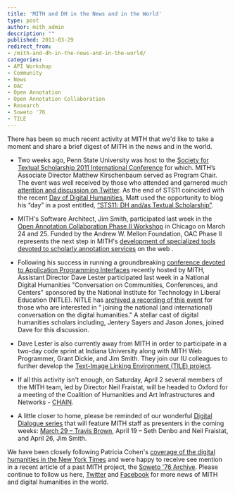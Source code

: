 ```yaml
---
title: 'MITH and DH in the News and in the World'
type: post
author: mith_admin
description: ""
published: 2011-03-29
redirect_from: 
- /mith-and-dh-in-the-news-and-in-the-world/
categories:
- API Workshop
- Community
- News
- OAC
- Open Annotation
- Open Annotation Collaboration
- Research
- Soweto '76
- TILE
---
```

There has been so much recent activity at MITH that we'd like to take a moment and share a brief digest of MITH in the news and in the world.

- Two weeks ago, Penn State University was host to the [Society for Textual Scholarship 2011 International Conference](http://textualsociety.org/) for which. MITH’s Associate Director Matthew Kirschenbaum served as Program Chair. The event was well received by those who attended and garnered much [attention and discussion on Twitter](http://twapperkeeper.com/hashtag/sts11). As the end of STS11 coincided with the recent [Day of Digital Humanities](http://tapor.ualberta.ca/taporwiki/index.php/Day_in_the_Life_of_the_Digital_Humanities_2011), Matt used the opportunity to blog his “day” in a post entitled, [“STS11: DH and/as Textual Scholarship”](http://ra.tapor.ualberta.ca/~dayofdh2011/matthewkirschenbaum/2011/03/19/sts11-dh-andas-textual-scholarship/).

* MITH's Software Architect, Jim Smith, participated last week in the [Open Annotation Collaboration Phase II Workshop](http://openannotation.org/phaseIIworkshop.html) in Chicago on March 24 and 25. Funded by the Andrew W. Mellon Foundation, OAC Phase II represents the next step in MITH's [development of specialized tools devoted to scholarly annotation services](http://mith.umd.edu/research/oac/) on the web .

- Following his success in running a groundbreaking [conference devoted to Application Programming Interfaces](http://mith.umd.edu/apiworkshop/) recently hosted by MITH, Assistant Director Dave Lester participated last week in a National Digital Humanities "Conversation on Communities, Conferences, and Centers" sponsored by the National Institute for Technology in Liberal Education (NITLE). NITLE has [archived a recording of this event](http://www.nitle.org/live/events/122-joining-the-national-digital-humanities) for those who are interested in “ joining the national (and international) conversation on the digital humanities." A stellar cast of digital humanities scholars including, Jentery Sayers and Jason Jones, joined Dave for this discussion.

* Dave Lester is also currently away from MITH in order to participate in a two-day code sprint at Indiana University along with MITH Web Programmer, Grant Dickie, and Jim Smith. They join our IU colleagues to further develop the [Text-Image Linking Environment (TILE) project](http://mith.umd.edu/tile/).

- If all this activity isn't enough, on Saturday, April 2 several members of the MITH team, led by Director Neil Fraistat, will be headed to Oxford for a meeting of the Coalition of Humanities and Art Infrastructures and Networks - [CHAIN](http://www.arts-humanities.net/chain).

* A little closer to home, please be reminded of our wonderful [Digital Dialogue series](http://mith.umd.edu/podcast/) that will feature MITH staff as presenters in the coming weeks: [March 29 – Travis Brown](http://mith.umd.edu/329-mith-digital-dialogue-travis-brown-teaching-machines-to-read-milton-natural-language-processing-challenges-for-literary-and-historical-texts/), April 19 – Seth Denbo and Neil Fraistat, and April 26, Jim Smith.

We have been closely following Patricia Cohen's [coverage of the digital humanities in the New York Times](http://www.nytimes.com/2011/03/22/books/digital-humanities-boots-up-on-some-campuses.html?_r=1) and were happy to receive see mention in a recent article of a past MITH project, the [Soweto '76 Archive](http://mith.umd.edu/research/soweto-76-a-living-digital-archive/). Please continue to follow us here, [Twitter](http://www.twitter.com/umd_mith) and [Facebook](http://www.facebook.com/pages/Maryland-Institute-for-Technology-in-the-Humanities/121630257870631) for more news of MITH and digital humanities in the world.
